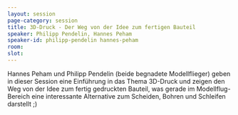 ```yaml
---
layout: session
page-category: session
title: 3D-Druck - Der Weg von der Idee zum fertigen Bauteil
speaker: Philipp Pendelin, Hannes Peham
speaker-id: philipp-pendelin hannes-peham
room: 
slot: 
---
```


Hannes Peham und Philipp Pendelin (beide begnadete Modellflieger) geben in dieser Session eine Einführung in das Thema 3D-Druck und zeigen den Weg von der Idee zum fertig gedruckten Bauteil, was gerade im Modellflug-Bereich eine interessante Alternative zum Scheiden, Bohren und Schleifen darstellt ;)